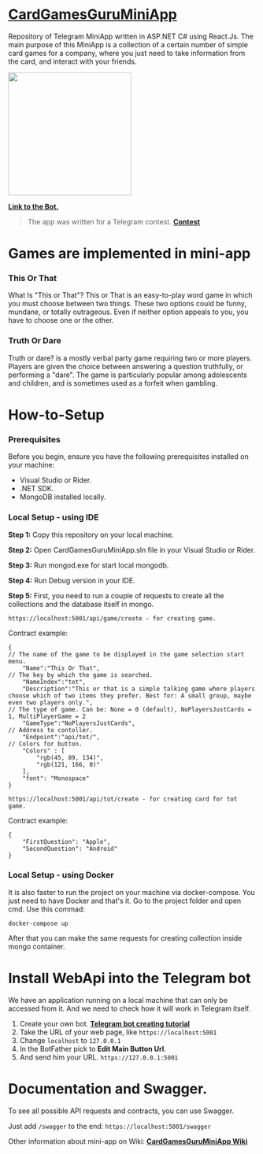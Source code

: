 # [CardGamesGuruMiniApp](https://t.me/CardGamesGuru_Bot)
Repository of Telegram MiniApp written in ASP.NET C# using React.Js.
The main purpose of this MiniApp is a collection of a certain number of simple card games for a company, where you just need to take information from the card, and interact with your friends.

<img src="https://github.com/Alkamal30/CardGamesGuruMiniApp/assets/111704140/44bd7204-4e9b-4bfd-8342-75fa132a56ba" width="250">

**[Link to the Bot.](https://t.me/CardGamesGuru_Bot)**

> The app was written for a Telegram contest.  **[Contest](https://t.me/contest/327)**

# Games are implemented in mini-app
### This Or That
What Is "This or That"? This or That is an easy-to-play word game in which you must choose between two things. These two options could be funny, mundane, or totally outrageous. Even if neither option appeals to you, you have to choose one or the other.

### Truth Or Dare
Truth or dare? is a mostly verbal party game requiring two or more players. Players are given the choice between answering a question truthfully, or performing a "dare". The game is particularly popular among adolescents and children, and is sometimes used as a forfeit when gambling.

# How-to-Setup

### Prerequisites
Before you begin, ensure you have the following prerequisites installed on your machine:

- Visual Studio or Rider.
- .NET SDK.
- MongoDB installed locally.

### Local Setup - using IDE
**Step 1:** Copy this repository on your local machine.

**Step 2:** Open CardGamesGuruMiniApp.sln file in your Visual Studio or Rider.

**Step 3:** Run mongod.exe for start local mongodb.

**Step 4:** Run Debug version in your IDE.

**Step 5:** First, you need to run a couple of requests to create all the collections and the database itself in mongo.

``https://localhost:5001/api/game/create - for creating game.``

Contract example:
```
{
// The name of the game to be displayed in the game selection start menu.
    "Name":"This Or That",
// The key by which the game is searched.
    "NameIndex":"tot", 
    "Description":"This or that is a simple talking game where players choose which of two items they prefer. Best for: A small group, maybe even two players only.",
// The type of game. Can be: None = 0 (default), NoPlayersJustCards = 1, MultiPlayerGame = 2
    "GameType":"NoPlayersJustCards",
// Address to contoller.
    "Endpoint":"api/tot/",
// Colors for button.
    "Colors" : [ 
        "rgb(45, 89, 134)",
        "rgb(121, 166, 0)"
    ],
    "font": "Monospace"
}
```

``https://localhost:5001/api/tot/create - for creating card for tot game.``

Contract example:
```
{
    "FirstQuestion": "Apple",
    "SecondQuestion": "Android"
}
```
### Local Setup - using Docker

It is also faster to run the project on your machine via docker-compose. You just need to have Docker and that's it.
Go to the project folder and open cmd. 
Use this commad:

``docker-compose up``

After that you can make the same requests for creating collection inside mongo container.

# Install WebApi into the Telegram bot

We have an application running on a local machine that can only be accessed from it. And we need to check how it will work in Telegram itself.

1. Create your own bot. **[Telegram bot creating tutorial](https://core.telegram.org/bots)** 
2. Take the URL of your web page, like ``https://localhost:5001``
3. Change ``localhost`` to ``127.0.0.1``
4. In the BotFather pick to **Edit Main Button Url**.
5. And send him your URL. ``https://127.0.0.1:5001``

# Documentation and Swagger.
To see all possible API requests and contracts, you can use Swagger.

Just add ``/swagger`` to the end: ``https://localhost:5001/swagger``

Other information about mini-app on Wiki: **[CardGamesGuruMiniApp Wiki](https://github.com/Coindev1029/CardGamesGuruMiniApp/wiki)** 
